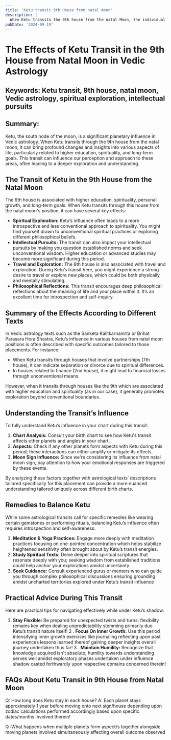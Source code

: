 ```yaml
---
title: 'Ketu transit 9th House from natal moon'
description: |
  When Ketu transits the 9th house from the natal Moon, the individual may face financial losses, legal issues, and spiritual introspection. There may be humiliation, conflicts, and challenges for both the individual and their father.
pubDate: '2024-09-19'
---
```


# The Effects of Ketu Transit in the 9th House from Natal Moon in Vedic Astrology

## Keywords: Ketu transit, 9th house, natal moon, Vedic astrology, spiritual exploration, intellectual pursuits

## Summary:
Ketu, the south node of the moon, is a significant planetary influence in Vedic astrology. When Ketu transits through the 9th house from the natal moon, it can bring profound changes and insights into various aspects of life, particularly related to higher education, spirituality, and long-term goals. This transit can influence our perception and approach to these areas, often leading to a deeper exploration and understanding.

## The Transit of Ketu in the 9th House from the Natal Moon

The 9th house is associated with higher education, spirituality, personal growth, and long-term goals. When Ketu transits through this house from the natal moon's position, it can have several key effects:

- **Spiritual Exploration:** Ketu’s influence often leads to a more introspective and less conventional approach to spirituality. You might find yourself drawn to unconventional spiritual practices or exploring different philosophical beliefs.
- **Intellectual Pursuits:** The transit can also impact your intellectual pursuits by making you question established norms and seek unconventional wisdom. Higher education or advanced studies may become more significant during this period.
- **Travel and Exploration:** The 9th house is also associated with travel and exploration. During Ketu’s transit here, you might experience a strong desire to travel or explore new places, which could be both physically and mentally stimulating.
- **Philosophical Reflections:** This transit encourages deep philosophical reflections about the meaning of life and your place within it. It’s an excellent time for introspection and self-inquiry.

## Summary of the Effects According to Different Texts

In Vedic astrology texts such as the Sanketa Kalitkarnamrta or Brihat Parasara Hora Shastra, Ketu’s influence in various houses from natal moon positions is often described with specific outcomes tailored to those placements. For instance:

- When Ketu transits through houses that involve partnerships (7th house), it can indicate separation or divorce due to spiritual differences.
- In houses related to finance (2nd house), it might lead to financial losses through unconventional means.

However, when it transits through houses like the 9th which are associated with higher education and spirituality (as in our case), it generally promotes exploration beyond conventional boundaries.

## Understanding the Transit’s Influence

To fully understand Ketu’s influence in your chart during this transit:

1. **Chart Analysis:** Consult your birth chart to see how Ketu's transit affects other planets and angles in your chart.
2. **Aspects:** Check if any other planets form aspects with Ketu during this period; these interactions can either amplify or mitigate its effects.
3. **Moon Sign Influence:** Since we're considering its influence from natal moon sign, pay attention to how your emotional responses are triggered by these events.

By analyzing these factors together with astrological texts’ descriptions tailored specifically for this placement can provide a more nuanced understanding tailored uniquely across different birth charts.

## Remedies to Balance Ketu

While some astrological transits call for specific remedies like wearing certain gemstones or performing rituals, balancing Ketu’s influence often requires introspection and self-awareness:

1. **Meditation & Yoga Practices:** Engage more deeply with meditation practices focusing on one-pointed concentration which helps stabilize heightened sensitivity often brought about by Ketu’s transit energies.
2. **Study Spiritual Texts:** Delve deeper into spiritual scriptures that resonate deeply with you; seeking wisdom from established traditions could help anchor your explorations amidst uncertainty.
3. **Seek Guidance:** Consult experienced gurus or mentors who can guide you through complex philosophical discussions ensuring grounding amidst uncharted territories explored under Ketu’s transit influence

## Practical Advice During This Transit

Here are practical tips for navigating effectively while under Ketu’s shadow:

1. **Stay Flexible:** Be prepared for unexpected twists and turns; flexibility remains key when dealing unpredictability stemming primarily due Ketu’s transit nature itself!
2 . **Focus On Inner Growth:** Use this period intensifying inner growth exercises like journaling reflecting upon past experiences lessons learned thereof gaining deeper insights overall journey undertaken thus far!
3 . **Maintain Humility:** Recognize that knowledge acquired isn't absolute; humility towards understanding serves well amidst exploratory phases undertaken under influence shadow casted forthwardly upon respective domains concerned therein!

## FAQs About Ketu Transit in 9th House from Natal Moon

Q: How long does Ketu stay in each house?
A: Each planet stays approximately 1 year before moving onto next sign/house depending upon zodiac calculations performed accordingly based upon specific dates/months involved therein!

Q :What happens when multiple planets form aspect/s together alongside moving planets involved simultaneously affecting overall outcome observed
